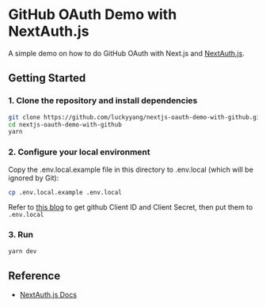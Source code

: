 # GitHub OAuth Demo with NextAuth.js

A simple demo on how to do GitHub OAuth with Next.js and [NextAuth.js](https://next-auth.js.org/).

## Getting Started

### 1. Clone the repository and install dependencies

```bash
git clone https://github.com/luckyyang/nextjs-oauth-demo-with-github.git
cd nextjs-oauth-demo-with-github
yarn
```

### 2. Configure your local environment

Copy the .env.local.example file in this directory to .env.local (which will be ignored by Git):

```bash
cp .env.local.example .env.local
```

Refer to [this blog](https://dev.to/k4u5h4l/using-github-oauth-with-next-js-4e8o) to get github Client ID and Client Secret, then put them to `.env.local`

### 3. Run

```bash
yarn dev
```

## Reference

- [NextAuth.js Docs](https://next-auth.js.org/getting-started/introduction)